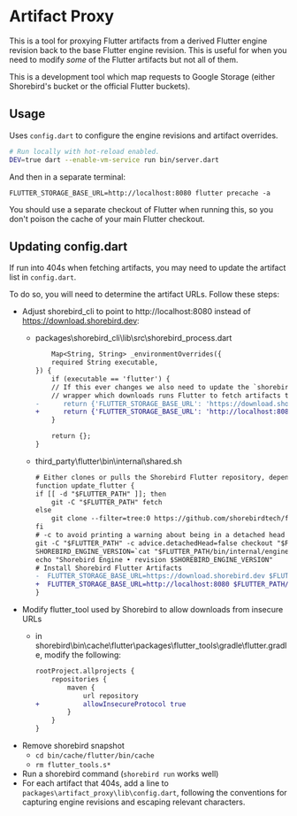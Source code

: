 # Artifact Proxy

This is a tool for proxying Flutter artifacts from a derived Flutter engine
revision back to the base Flutter engine revision. This is useful for
when you need to modify _some_ of the Flutter artifacts but not all of them.

This is a development tool which map requests to Google
Storage (either Shorebird's bucket or the official Flutter buckets).

## Usage

Uses `config.dart` to configure the engine revisions and artifact overrides.

```bash
# Run locally with hot-reload enabled.
DEV=true dart --enable-vm-service run bin/server.dart
```

And then in a separate terminal:

```
FLUTTER_STORAGE_BASE_URL=http://localhost:8080 flutter precache -a
```

You should use a separate checkout of Flutter when running this, so you don't
poison the cache of your main Flutter checkout.

## Updating config.dart

If run into 404s when fetching artifacts, you may need to update the artifact list in `config.dart`.

To do so, you will need to determine the artifact URLs. Follow these steps:

- Adjust shorebird_cli to point to http://localhost:8080 instead of https://download.shorebird.dev:
  - packages\shorebird_cli\lib\src\shorebird_process.dart
    ```diff
        Map<String, String> _environmentOverrides({
        required String executable,
    }) {
        if (executable == 'flutter') {
        // If this ever changes we also need to update the `shorebird` shell
        // wrapper which downloads runs Flutter to fetch artifacts the first time.
    -      return {'FLUTTER_STORAGE_BASE_URL': 'https://download.shorebird.dev'};
    +      return {'FLUTTER_STORAGE_BASE_URL': 'http://localhost:8080'};
        }

        return {};
    }
    ```
  - third_party\flutter\bin\internal\shared.sh

    ```diff
    # Either clones or pulls the Shorebird Flutter repository, depending on whether FLUTTER_PATH exists.
    function update_flutter {
    if [[ -d "$FLUTTER_PATH" ]]; then
        git -C "$FLUTTER_PATH" fetch
    else
        git clone --filter=tree:0 https://github.com/shorebirdtech/flutter.git --no-checkout "$FLUTTER_PATH"
    fi
    # -c to avoid printing a warning about being in a detached head state.
    git -C "$FLUTTER_PATH" -c advice.detachedHead=false checkout "$FLUTTER_VERSION"
    SHOREBIRD_ENGINE_VERSION=`cat "$FLUTTER_PATH/bin/internal/engine.version"`
    echo "Shorebird Engine • revision $SHOREBIRD_ENGINE_VERSION"
    # Install Shorebird Flutter Artifacts
    -  FLUTTER_STORAGE_BASE_URL=https://download.shorebird.dev $FLUTTER_PATH/bin/flutter --version  
    +  FLUTTER_STORAGE_BASE_URL=http://localhost:8080 $FLUTTER_PATH/bin/flutter --version  
    }
    ```
- Modify flutter_tool used by Shorebird to allow downloads from insecure URLs
  - in shorebird\bin\cache\flutter\packages\flutter_tools\gradle\flutter.gradle, modify the following:

    ```diff
    rootProject.allprojects {
        repositories {
            maven {
                url repository
    +           allowInsecureProtocol true
            }
        }
    }
    ```
- Remove shorebird snapshot
  - `cd bin/cache/flutter/bin/cache`
  - `rm flutter_tools.s*`
- Run a shorebird command (`shorebird run` works well)
- For each artifact that 404s, add a line to `packages\artifact_proxy\lib\config.dart`, following the conventions for capturing engine revisions and escaping relevant characters.
